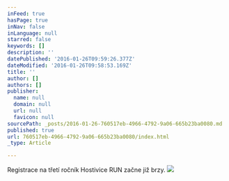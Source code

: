 ```yaml
---
inFeed: true
hasPage: true
inNav: false
inLanguage: null
starred: false
keywords: []
description: ''
datePublished: '2016-01-26T09:59:26.377Z'
dateModified: '2016-01-26T09:58:53.169Z'
title: ''
author: []
authors: []
publisher:
  name: null
  domain: null
  url: null
  favicon: null
sourcePath: _posts/2016-01-26-760517eb-4966-4792-9a06-665b23ba0080.md
published: true
url: 760517eb-4966-4792-9a06-665b23ba0080/index.html
_type: Article

---
```

Registrace na třetí ročník Hostivice RUN začne již brzy.
![](https://the-grid-user-content.s3-us-west-2.amazonaws.com/39793357-d662-4563-a822-58467fe77264.jpg)